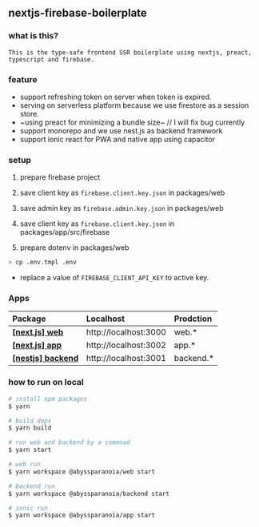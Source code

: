 ## nextjs-firebase-boilerplate

### what is this?

`This is the type-safe frontend SSR boilerplate using nextjs, preact, typescript and firebase.`

### feature

- support refreshing token on server when token is expired.
- serving on serverless platform because we use firestore as a session store.
- ~using preact for minimizing a bundle size~ // I will fix bug currently
- support monorepo and we use nest.js as backend framework
- support ionic react for PWA and native app using capacitor

### setup

1. prepare firebase project
2. save client key as `firebase.client.key.json` in packages/web
3. save admin key as `firebase.admin.key.json` in packages/web
4. save client key as `firebase.client.key.json` in packages/app/src/firebase

5. prepare dotenv in packages/web

```bash
> cp .env.tmpl .env
```

- replace a value of `FIREBASE_CLIENT_API_KEY` to active key.

### Apps

| Package                                    | Localhost             | Prodction  |
| :----------------------------------------- | :-------------------- | :--------- |
| **[[next.js] web](./packages/web)**        | http://localhost:3000 | web.\*     |
| **[[next.js] app](./packages/app)**        | http://localhost:3002 | app.\*     |
| **[[nestjs] backend](./packages/backend)** | http://localhost:3001 | backend.\* |

### how to run on local

```bash
# install npm packages
$ yarn

# build deps
$ yarn build

# run web and backend by a commnad
$ yarn start

# web run
$ yarn workspace @abyssparanoia/web start

# backend run
$ yarn workspace @abyssparanoia/backend start

# ionic run
$ yarn workspace @abyssparanoia/app start
```

